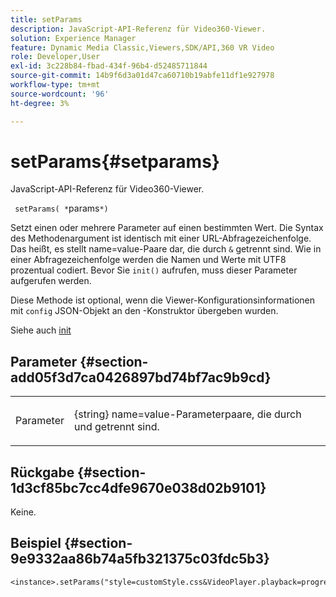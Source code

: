 ```yaml
---
title: setParams
description: JavaScript-API-Referenz für Video360-Viewer.
solution: Experience Manager
feature: Dynamic Media Classic,Viewers,SDK/API,360 VR Video
role: Developer,User
exl-id: 3c228b84-fbad-434f-96b4-d52485711844
source-git-commit: 14b9f6d3a01d47ca60710b19abfe11df1e927978
workflow-type: tm+mt
source-wordcount: '96'
ht-degree: 3%

---
```


# setParams{#setparams}

JavaScript-API-Referenz für Video360-Viewer.

` setParams( *`params`*)`

Setzt einen oder mehrere Parameter auf einen bestimmten Wert. Die Syntax des Methodenargument ist identisch mit einer URL-Abfragezeichenfolge. Das heißt, es stellt name=value-Paare dar, die durch `&` getrennt sind. Wie in einer Abfragezeichenfolge werden die Namen und Werte mit UTF8 prozentual codiert. Bevor Sie `init()` aufrufen, muss dieser Parameter aufgerufen werden.

Diese Methode ist optional, wenn die Viewer-Konfigurationsinformationen mit `config` JSON-Objekt an den -Konstruktor übergeben wurden.

Siehe auch [init](../../../c-html5-aem-asset-viewers/c-html5-aem-video360/c-html5-aem-video360-javascriptapiref/r-html5-aem-video360-javascriptapiref-init.md#reference-aee94dd92a28410784f7a1792e28683b)

## Parameter {#section-add05f3d7ca0426897bd74bf7ac9b9cd}

<table id="table_896DFF34A68A403DB93A6D597461A573"> 
 <tbody> 
  <tr> 
   <td colname="col1"> <p> <span class="codeph"> <span class="varname"> Parameter</span> </span> </p> </td> 
   <td colname="col2"> <p> <span class="codeph"> {string}</span> name=value-Parameterpaare, die durch <span class="codeph"> und </span> getrennt sind. </p> </td> 
  </tr> 
 </tbody> 
</table>

## Rückgabe {#section-1d3cf85bc7cc4dfe9670e038d02b9101}

Keine.

## Beispiel {#section-9e9332aa86b74a5fb321375c03fdc5b3}

```
<instance>.setParams("style=customStyle.css&VideoPlayer.playback=progressive")
```
